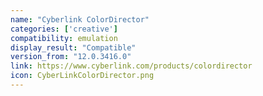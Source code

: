```yaml
---
name: "Cyberlink ColorDirector"
categories: ['creative']
compatibility: emulation
display_result: "Compatible"
version_from: "12.0.3416.0"
link: https://www.cyberlink.com/products/colordirector
icon: CyberLinkColorDirector.png
---
```


